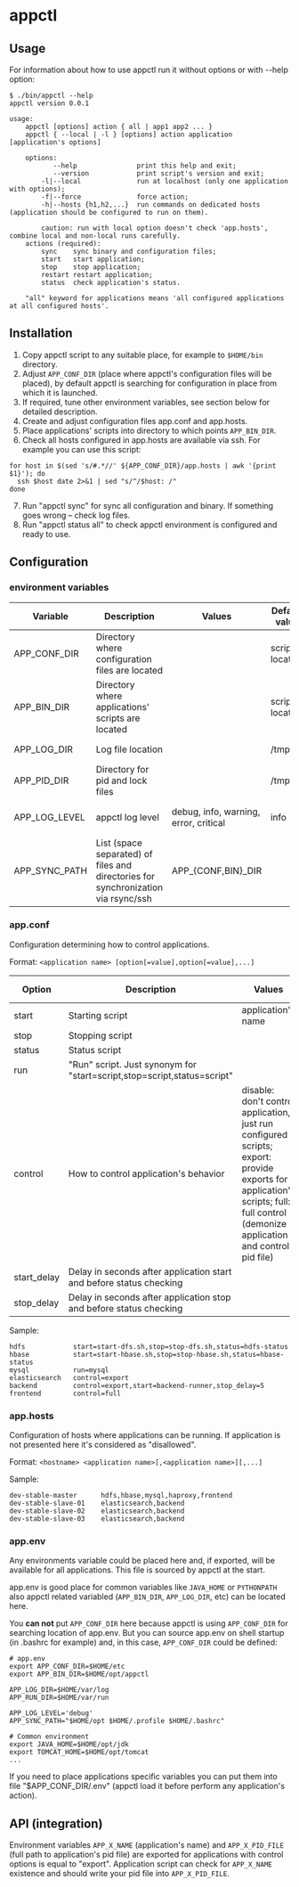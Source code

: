 # appctl

## Usage

For information about how to use appctl run it without options or with --help option:
```
$ ./bin/appctl --help
appctl version 0.0.1

usage:
    appctl [options] action { all | app1 app2 ... }
    appctl { --local | -l } [options] action application [application's options]

    options:
           --help               print this help and exit;
           --version            print script's version and exit;
        -l|--local              run at localhost (only one application with options);
        -f|--force              force action;
        -h|--hosts {h1,h2,...}  run commands on dedicated hosts (application should be configured to run on them).

        caution: run with local option doesn't check 'app.hosts', combine local and non-local runs carefully.
    actions (required):
        sync    sync binary and configuration files;
        start   start application;
        stop    stop application;
        restart restart application;
        status  check application's status.

    "all" keyword for applications means 'all configured applications at all configured hosts'.
```

## Installation

 1. Copy appctl script to any suitable place, for example to `$HOME/bin` directory.
 2. Adjust `APP_CONF_DIR` (place where appctl's configuration files will be placed), by default appctl is searching for configuration in place from which it is launched.
 3. If required, tune other environment variables, see section below for detailed description.
 4. Create and adjust configuration files app.conf and app.hosts.
 5. Place applications' scripts into directory to which points `APP_BIN_DIR`.
 6. Check all hosts configured in app.hosts are available via ssh. For example you can use this script:
```
for host in $(sed 's/#.*//' ${APP_CONF_DIR}/app.hosts | awk '{print $1}'); do
  ssh $host date 2>&1 | sed "s/^/$host: /"
done
```
 7. Run "appctl sync" for sync all configuration and binary. If something goes wrong – check log files.
 8. Run "appctl status all" to check appctl environment is configured and ready to use.

## Configuration

### environment variables
Variable       | Description  | Values  | Default value |  Comment 
---------------|--------------|---------|---------------|----------
APP_CONF_DIR   | Directory where configuration files are located   | | script location |
APP_BIN_DIR    | Directory where applications' scripts are located | | script location |
APP_LOG_DIR    | Log file location | | /tmp | appctl-{hostname}.log
APP_PID_DIR    | Directory for pid and lock files   | | /tmp | |
APP_LOG_LEVEL    | appctl log level | debug, info, warning, error, critical | info | scripts' output logged with 'debug' level
APP_SYNC_PATH  | List (space separated) of files and directories for synchronization via rsync/ssh | APP_{CONF,BIN}_DIR |

### app.conf

Configuration determining how to control applications.

Format: `<application name> [option[=value],option[=value],...]`

Option          | Description | Values | Default value
----------------|-------------|--------|---------------
start           | Starting script | application's name
stop            | Stopping script | | --
status          | Status script   | | --
run             | "Run" script. Just synonym for "start=script,stop=script,status=script" | | --
control         | How to control application's behavior | disable: don't control application, just run configured scripts; export: provide exports for application's scripts; full: full control (demonize application and control pid file) | disable
start_delay     | Delay in seconds after application start and before status checking | | 1
stop_delay      | Delay in seconds after application stop and before status checking  | | 1

Sample:
```
hdfs            start=start-dfs.sh,stop=stop-dfs.sh,status=hdfs-status
hbase           start=start-hbase.sh,stop=stop-hbase.sh,status=hbase-status
mysql           run=mysql
elasticsearch   control=export
backend         control=export,start=backend-runner,stop_delay=5
frontend        control=full
```

### app.hosts

Configuration of hosts where applications can be running. If application is not presented here it's considered as "disallowed".

Format: `<hostname> <application name>[,<application name>][,...]`

Sample:
```
dev-stable-master      hdfs,hbase,mysql,haproxy,frontend
dev-stable-slave-01    elasticsearch,backend
dev-stable-slave-02    elasticsearch,backend
dev-stable-slave-03    elasticsearch,backend
```

### app.env

Any environments variable could be placed here and, if exported, will be available for all applications. This file is sourced by appctl at the start.

app.env is good place for common variables like `JAVA_HOME` or `PYTHONPATH` also appctl related variabled (`APP_BIN_DIR`, `APP_LOG_DIR`, etc) can be located here.

You **can not** put `APP_CONF_DIR` here because appctl is using `APP_CONF_DIR` for searching location of app.env. But you can source app.env on shell startup (in .bashrc for example) and, in this case, `APP_CONF_DIR` could be defined:
```
# app.env
export APP_CONF_DIR=$HOME/etc
export APP_BIN_DIR=$HOME/opt/appctl

APP_LOG_DIR=$HOME/var/log
APP_RUN_DIR=$HOME/var/run

APP_LOG_LEVEL='debug'
APP_SYNC_PATH="$HOME/opt $HOME/.profile $HOME/.bashrc"

# Common environment
export JAVA_HOME=$HOME/opt/jdk
export TOMCAT_HOME=$HOME/opt/tomcat
...
```

If you need to place applications specific variables you can put them into file "$APP_CONF_DIR/<application name>.env" (appctl load it before perform any application's action).

## API (integration)
Environment variables `APP_X_NAME` (application's name) and `APP_X_PID_FILE` (full path to application's pid file) are exported for applications with control options is equal to "export". Application script can check for `APP_X_NAME` existence and should write your pid file into `APP_X_PID_FILE`.
